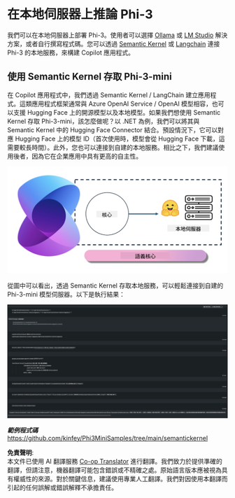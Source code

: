 <!--
CO_OP_TRANSLATOR_METADATA:
{
  "original_hash": "12c0d9afaa23861ad5be655fcff4f71d",
  "translation_date": "2025-04-04T05:58:44+00:00",
  "source_file": "md\\01.Introduction\\03\\Local_Server_Inference.md",
  "language_code": "tw"
}
-->
# **在本地伺服器上推論 Phi-3**

我們可以在本地伺服器上部署 Phi-3。使用者可以選擇 [Ollama](https://ollama.com) 或 [LM Studio](https://llamaedge.com) 解決方案，或者自行撰寫程式碼。您可以透過 [Semantic Kernel](https://github.com/microsoft/semantic-kernel?WT.mc_id=aiml-138114-kinfeylo) 或 [Langchain](https://www.langchain.com/) 連接 Phi-3 的本地服務，來構建 Copilot 應用程式。

## **使用 Semantic Kernel 存取 Phi-3-mini**

在 Copilot 應用程式中，我們透過 Semantic Kernel / LangChain 建立應用程式。這類應用程式框架通常與 Azure OpenAI Service / OpenAI 模型相容，也可以支援 Hugging Face 上的開源模型以及本地模型。如果我們想使用 Semantic Kernel 存取 Phi-3-mini，該怎麼做呢？以 .NET 為例，我們可以將其與 Semantic Kernel 中的 Hugging Face Connector 結合。預設情況下，它可以對應 Hugging Face 上的模型 ID（首次使用時，模型會從 Hugging Face 下載，這需要較長時間）。此外，您也可以連接到自建的本地服務。相比之下，我們建議使用後者，因為它在企業應用中具有更高的自主性。

![sk](../../../../../translated_images/sk.c244b32f4811c6f0938b9e95b0b2f4b28105bff6495bdc3b24cd42b3e3e89bb9.tw.png)

從圖中可以看出，透過 Semantic Kernel 存取本地服務，可以輕鬆連接到自建的 Phi-3-mini 模型伺服器。以下是執行結果：

![skrun](../../../../../translated_images/skrun.fb7a635a22ae8b7919d6e15c0eb27262526ed69728c5a1d2773a97d4562657c7.tw.png)

***範例程式碼*** https://github.com/kinfey/Phi3MiniSamples/tree/main/semantickernel

**免責聲明**:  
本文件已使用 AI 翻譯服務 [Co-op Translator](https://github.com/Azure/co-op-translator) 進行翻譯。我們致力於提供準確的翻譯，但請注意，機器翻譯可能包含錯誤或不精確之處。原始語言版本應被視為具有權威性的來源。對於關鍵信息，建議使用專業人工翻譯。我們對因使用本翻譯而引起的任何誤解或錯誤解釋不承擔責任。